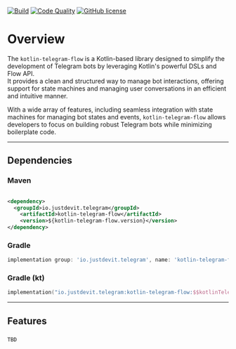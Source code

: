 [![Build](https://github.com/temofey1989/kotlin-telegram-flow/actions/workflows/build.yml/badge.svg)](https://github.com/temofey1989/kotlin-telegram-flow/actions/workflows/build.yml)
[![Code Quality](https://github.com/temofey1989/kotlin-telegram-flow/actions/workflows/code-quality.yml/badge.svg)](https://github.com/temofey1989/kotlin-telegram-flow/actions/workflows/code-quality.yml)
[![GitHub license](https://img.shields.io/badge/license-Apache%20License%202.0-blue.svg?style=flat)](https://www.apache.org/licenses/LICENSE-2.0)

# Overview

The `kotlin-telegram-flow` is a Kotlin-based library designed to simplify the development of Telegram bots by leveraging Kotlin's powerful DSLs and Flow API.  
It provides a clean and structured way to manage bot interactions, offering support for state machines and managing user conversations in an efficient and intuitive manner.  

With a wide array of features, including seamless integration with state machines for managing bot states and events,
`kotlin-telegram-flow` allows developers to focus on building robust Telegram bots while minimizing boilerplate code.

---

## Dependencies

### Maven

```xml

<dependency>
  <groupId>io.justdevit.telegram</groupId>
    <artifactId>kotlin-telegram-flow</artifactId>
    <version>${kotlin-telegram-flow.version}</version>
</dependency>
```

### Gradle

```groovy
implementation group: 'io.justdevit.telegram', name: 'kotlin-telegram-flow', version: $kotlinTelegramFlowVersion
```

### Gradle (kt)

```kotlin
implementation("io.justdevit.telegram:kotlin-telegram-flow:$$kotlinTelegramFlowVersion")
```

---

## Features

### 

```kotlin
TBD
```
